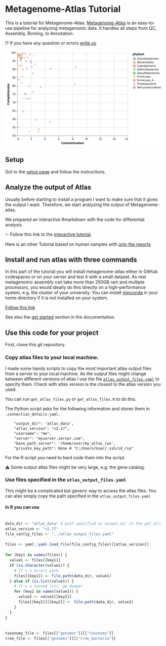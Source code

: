 [Binder_Rstudio]: https://rstudio.cloud/project/2975573

<!-- https://mybinder.org/v2/gh/metagenome-atlas/BinderTutorial/R?urlpath=git-pull%3Frepo%3Dhttps%253A%252F%252Fgithub.com%252Fmetagenome-atlas%252FTutorial%26urlpath%3Drstudio%252F%26branch%3Dmaster -->

[Binder_Jupyter]: https://mybinder.org/v2/gh/metagenome-atlas/BinderTutorial/Python?urlpath=git-pull%3Frepo%3Dhttps%253A%252F%252Fgithub.com%252Fmetagenome-atlas%252FTutorial%26urlpath%3Dlab%252Ftree%252FTutorial%252F%26branch%3Dmaster
[chat]: https://github.com/metagenome-atlas/Tutorial/issues



# Metagenome-Atlas Tutorial

This is a tutorial for Metagenome-Atlas. [Metagenome-Atlas](https://metagenome-atlas.github.io/) is an easy-to-use pipeline for analyzing metagenomic data. It handles all steps from QC, Assembly, Binning, to Annotation.

:interrobang: If you have any question or errors [write us][chat].


![checkmquality](Tutorial/images/quality.svg)


## Setup

Got to the [setup page](Setup.md) and follow the instructions.


## Analyze the output of Atlas

Usually before starting to install a program I want to make sure that it gives the output I want.
Therefore, we start analyzing the output of Metagenome-atlas.

We prepared an interactive Rmarkdown with the code for differential analysis. 

:sparkles: Follow this link to the [interactive tutorial](https://metagenome-atlas.shinyapps.io/Part2).


Here is an other Tutorial based on human samples with [only the reports](https://metagenome-atlas.shinyapps.io/Output_human)

<!--


![Picture of obese mice](https://upload.wikimedia.org/wikipedia/commons/0/0b/Fatmouse.jpg)


Click on the links below:

[Rstudio][Binder_Rstudio]          [Jupyter][Binder_Jupyter]

If something doesn't work, [let us know][chat].

### Run the code on your computer
If you want to run this code on your machine. 
Download this repo either as zip or with `git clone`. In the directories `Python` and `R` are dedicated scripts to install the necessary packages to run the code. 

-->

## Install and run atlas with three commands

In this part of the tutorial you will install metagenome-atlas either in GitHub codespaces or on your server and test it with a small dataset.
As real metagenomic assembly can take more than 250GB ram and multiple processors, you would ideally do this directly on a high-performance system, e.g. the cluster of your university. You can install [minconda](https://docs.conda.io/en/latest/miniconda.html) in your home directory if it is not installed on your system.

[Follow this link](https://metagenome-atlas.shinyapps.io/TryAtlas)


See also the [get started](https://metagenome-atlas.readthedocs.io/en/latest/usage/getting_started.html#install-metagenome-atlas) section in the documentation.



<!--
[This cool report](http://htmlpreview.github.io/?https://github.com/metagenome-atlas/Tutorial/blob/master/Example/Results/Summary.html):sparkles: shows the most interesting output of Atlas.
Metagenome-Atlas produces a lot of other outputs from the QC and assembly steps. They are  summarized reports such as these ones:
- [QC_report](https://metagenome-atlas.readthedocs.io/en/latest/_static/QC_report.html)
- [assembly report](https://metagenome-atlas.readthedocs.io/en/latest/_static/assembly_report.html).
-->



## Use this code for your project

First, clone this git repository.
### Copy atlas files to your local machine.
I made some handy scripts to copy the most important atlas output files from a server to your local machine.
As the output files might change between different versions of atlas I use the file [`atlas_output_files.yaml`](atlas_output_files.yaml)
to specify them. Check with atlas version is the closest to the atlas version you used.

You can run `get_atlas_files.py` or `get_atlas_files.R` to do this. 

The Python script asks for the following information and stores them in `.connection_details.yaml`.
```
    "output_dir": 'atlas_data',
    "atlas_version": "v2.17",
    "username": "me",
    "server": "myserver.server.com",
    "base_path_server": '/home/user/my_atlas_run',
    "private_key_path": None # "C:/Users/User/.ssh/id_rsa"
```

For the R script you need to hard code them into the script.

:warning: Some output atlas files might be very large, e.g. the gene catalog.


### Use files specified in the `atlas_output_files.yaml`

This might be a complicated but generic way to access the atlas files. 
You can also simply copy the path specified in the `atlas_output_files.yaml` 

#### In R you can use
``` R

data_dir <- "atlas_data" # path specified as output_dir in the get_atlas_files script
atlas_version <- "v2.17"
file_config_files <- "../atlas_output_files.yaml"

files <- yaml::yaml.load_file(file_config_files)[[atlas_version]]

for (key1 in names(files)) {
  value1 <- files[[key1]]
  if (is.character(value1)) {
    # It's a direct path
    files[[key1]] <- file.path(data_dir, value1)
  } else if (is.list(value1)) {
    # It's a nested list, go deeper
    for (key2 in names(value1)) {
      value2 <- value1[[key2]]
      files[[key1]][[key2]] <- file.path(data_dir, value2)
    }
  }
}


taxonomy_file <- files[["genomes"]][["taxonomy"]]
tree_file <- files[["genomes"]][["tree_bacteria"]]

```


